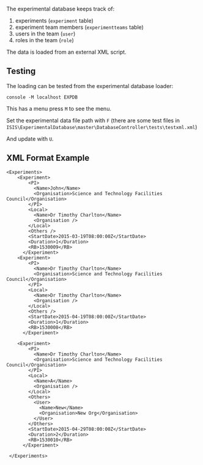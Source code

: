 The experimental database keeps track of:

1. experiments (`experiment` table)
1. experiment team members (`experimentteams` table)
1. users in the team  (`user`)
1. roles in the team  (`role`)

The data is loaded from an external XML script.

## Testing

The loading can be tested from the experimental database loader:

`console -M localhost EXPDB`

This has a menu press `M` to see the menu.

Set the experimental data file path with `F` (there are some test files in `ISIS\ExperimentalDatabase\master\DatabaseController\tests\testxml.xml`)

And update with `U`.

## XML Format Example

```
<Experiments>
	<Experiment>
		<PI>
		  <Name>John</Name>
		  <Organisation>Science and Technology Facilities Council</Organisation>
		</PI>
		<Local>
		  <Name>Dr Timothy Charlton</Name>
		  <Organisation />
		</Local>
		<Others />
		<StartDate>2015-03-19T08:00:00Z</StartDate>
		<Duration>1</Duration>
		<RB>1530009</RB>
	  </Experiment>
	<Experiment>
		<PI>
		  <Name>Dr Timothy Charlton</Name>
		  <Organisation>Science and Technology Facilities Council</Organisation>
		</PI>
		<Local>
		  <Name>Dr Timothy Charlton</Name>
		  <Organisation />
		</Local>
		<Others />
		<StartDate>2015-04-19T08:00:00Z</StartDate>
		<Duration>1</Duration>
		<RB>1530008</RB>
	  </Experiment>

	<Experiment>
		<PI>
		  <Name>Dr Timothy Charlton</Name>
		  <Organisation>Science and Technology Facilities Council</Organisation>
		</PI>
		<Local>
		  <Name>A</Name>
		  <Organisation />
		</Local>
		<Others>
		  <User>
		    <Name>New</Name>
		    <Organisation>New Org</Organisation>
		  </User>
		</Others>
		<StartDate>2015-04-29T08:00:00Z</StartDate>
		<Duration>2</Duration>
		<RB>1530010</RB>
	  </Experiment>
	  
 </Experiments>
 
```
